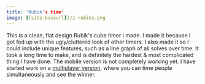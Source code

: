 ```yaml
---
title: 'Rubik's time'
image: {{site.baseurl}}/z-rubiks.png
---
```

This is a clean, flat design Rubik's cube timer I made. I made it because I got fed up with the ugly/cluttered look of other timers. I also made it so I could include unique features, such as a line graph of all solves over time. It took a long time to make, and is definitely the hardest &amp; most complicated thing I have done. The mobile version is not completely working yet. I have started work on a [multiplayer version][rubiks-time-multi], where you can time people simultaneously and see the winner.

[rubiks-time-multi]: https://booligoosh.github.io/rubiks-time-multi/
